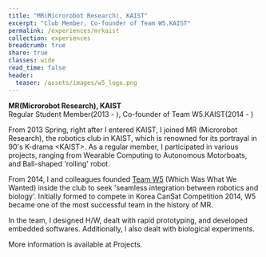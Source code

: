```yaml
---
title: "MR(Microrobot Research), KAIST"
excerpt: "Club Member, Co-founder of Team W5.KAIST"
permalink: /experiences/mrkaist
collection: experiences
breadcrumb: true
share: true
classes: wide
read_time: false
header:
  teaser: /assets/images/w5_logo.png
---
```

**MR(Microrobot Research), KAIST**   
Regular Student Member(2013 - ), Co-founder of Team W5.KAIST(2014 - ) 

From 2013 Spring, right after I entered KAIST, I joined MR (Microrobot Research), the robotics club in KAIST, which is renowned for its portrayal in 90's K-drama \<KAIST\>. As a regular member, I participated in various projects, ranging from Wearable Computing to Autonomous Motorboats, and Ball-shaped 'rolling' robot. 

From 2014, I and colleagues founded [Team W5](https://mr.kaist.ac.kr/w5.html) (Which Was What We Wanted) inside the club to seek 'seamless integration between robotics and biology'. Initially formed to compete in Korea CanSat Competition 2014, W5 became one of the most successful team in the history of MR. 

In the team, I designed H/W, dealt with rapid prototyping, and developed embedded softwares. Additionally, I also dealt with biological experiments.

More information is available at Projects.

